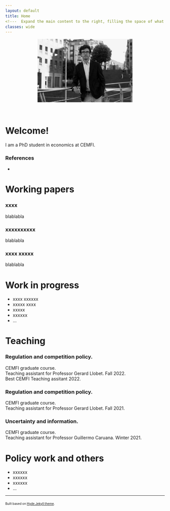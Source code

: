 ```yaml
---
layout: default
title: Home
<!---  Expand the main content to the right, filling the space of what is normally occupied by the table of contents  --->
classes: wide 
---
```


<p align="center">
   <!--- <img width="300" height=auto src="/photos/PELLO (88).jpg"> ---> <!---  horizontal pic  --->
   <img width="300" height=auto src="/photos/PELLO (88) black_white.jpg"> <!---  horizontal pic, black and white  --->
   <!--- <img width="200" height=auto src="/photos/PELLO (53).jpg">  ---> <!---  vertical pic  --->
</p>

<!---  Blank lines  --->
<br/>

# Welcome!

I am a PhD student in economics at CEMFI.

### References

- 

# Working papers

### xxxx

blablabla

### xxxxxxxxxx

blablabla

### xxxx xxxxx

blablabla


# Work in progress
- xxxx xxxxxx
- xxxxx xxxx
- xxxxx 
- xxxxxx
- ...

# Teaching

### Regulation and competition policy. 
CEMFI graduate course. <br />
Teaching assistant for Professor Gerard Llobet. Fall 2022. <br />
Best CEMFI Teaching assitant 2022. <br />

### Regulation and competition policy. 
CEMFI graduate course. <br />
Teaching assistant for Professor Gerard Llobet. Fall 2021. <br />

### Uncertainty and information. 
CEMFI graduate course. <br />
Teaching assistant for Professor Guillermo Caruana. Winter 2021. <br />


# Policy work and others
- xxxxxx
- xxxxxx
- xxxxxx
- ...


---
<sup><sub>Built based on [Hyde Jekyll theme](https://github.com/poole/hyde).<sub><sup>





